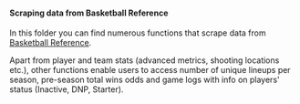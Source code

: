 #### Scraping data from Basketball Reference

In this folder you can find numerous functions that scrape data from [Basketball Reference](https://www.basketball-reference.com/).

Apart from player and team stats (advanced metrics, shooting locations etc.), other functions enable users to access number of unique lineups per season, pre-season total wins odds and game logs with info on players' status (Inactive, DNP, Starter).
